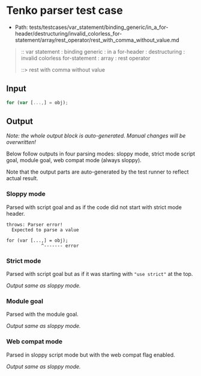 # Tenko parser test case

- Path: tests/testcases/var_statement/binding_generic/in_a_for-header/destructuring/invalid_colorless_for-statement/array/rest_operator/rest_with_comma_without_value.md

> :: var statement : binding generic : in a for-header : destructuring : invalid colorless for-statement : array : rest operator
>
> ::> rest with comma without value

## Input

`````js
for (var [...,] = obj);
`````

## Output

_Note: the whole output block is auto-generated. Manual changes will be overwritten!_

Below follow outputs in four parsing modes: sloppy mode, strict mode script goal, module goal, web compat mode (always sloppy).

Note that the output parts are auto-generated by the test runner to reflect actual result.

### Sloppy mode

Parsed with script goal and as if the code did not start with strict mode header.

`````
throws: Parser error!
  Expected to parse a value

for (var [...,] = obj);
             ^------- error
`````

### Strict mode

Parsed with script goal but as if it was starting with `"use strict"` at the top.

_Output same as sloppy mode._

### Module goal

Parsed with the module goal.

_Output same as sloppy mode._

### Web compat mode

Parsed in sloppy script mode but with the web compat flag enabled.

_Output same as sloppy mode._
